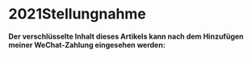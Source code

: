 # 2021Stellungnahme

**Der verschlüsselte Inhalt dieses Artikels kann nach dem Hinzufügen meiner WeChat-Zahlung eingesehen werden:**
<!--more-->

